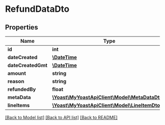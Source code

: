 # RefundDataDto

## Properties
Name | Type | Description | Notes
------------ | ------------- | ------------- | -------------
**id** | **int** |  | 
**dateCreated** | [**\DateTime**](\DateTime.md) |  | 
**dateCreatedGmt** | [**\DateTime**](\DateTime.md) |  | 
**amount** | **string** |  | 
**reason** | **string** |  | 
**refundedBy** | **float** |  | 
**metaData** | [**\Yoast\MyYoastApiClient\Model\MetaDataDto[]**](MetaDataDto.md) |  | 
**lineItems** | [**\Yoast\MyYoastApiClient\Model\LineItemDto[]**](LineItemDto.md) |  | 

[[Back to Model list]](../README.md#documentation-for-models) [[Back to API list]](../README.md#documentation-for-api-endpoints) [[Back to README]](../README.md)


